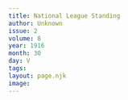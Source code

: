 ```yaml
---
title: National League Standing
author: Unknown
issue: 2
volume: 8
year: 1916
month: 30
day: V
tags:
layout: page.njk
image:
---
```

